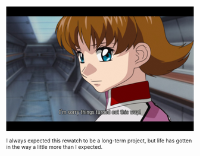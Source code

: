 ![](turnedout.jpg)

I always expected this rewatch to be a long-term project, but life has gotten in the way a little more than I expected. 